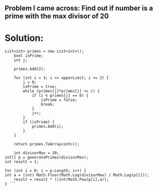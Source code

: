 ## Problem I came across: Find out if number is a prime with the max divisor of 20

# Solution:
```private int[] generatePrimes(int upperLimit)){
List<int> primes = new List<int>();
    bool isPrime;
    int j;
 
    primes.Add(2);
 
    for (int i = 3; i <= upperLimit; i += 2) {
        j = 0;
        isPrime = true;
        while (primes[j]*primes[j] <= i) {
            if (i % primes[j] == 0) {
                isPrime = false;
                break;
            }
            j++;
        }
        if (isPrime) {
            primes.Add(i);
        }
    }
 
    return primes.ToArray<int>();
    
    int divisorMax = 20;
int[] p = generatePrimes(divisorMax);
int result = 1;
 
for (int i = 0; i < p.Length; i++) {
int a = (int) Math.Floor(Math.Log(divisorMax) / Math.Log(p[i]));
    result = result * ((int)Math.Pow(p[i],a));
} ```
